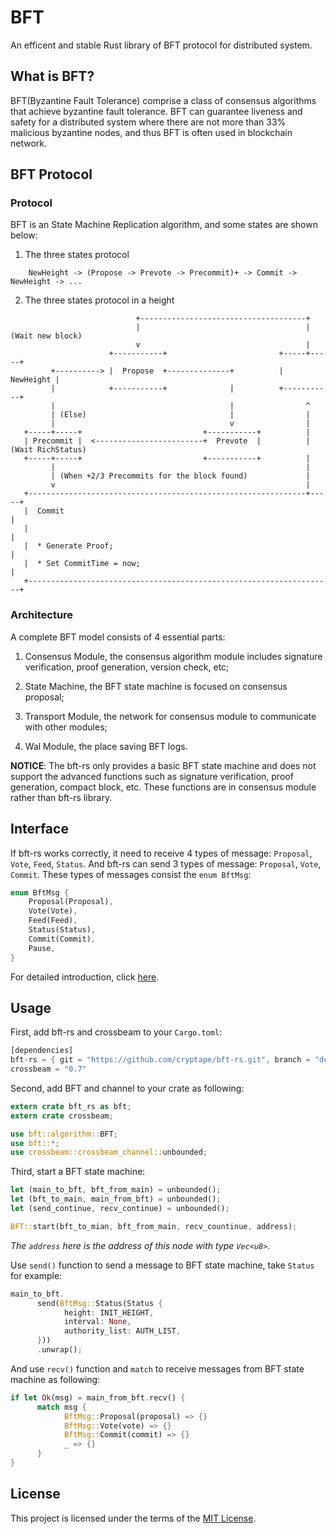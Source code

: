 # BFT

An efficent and stable Rust library of BFT protocol for distributed system.

## What is BFT?

BFT(Byzantine Fault Tolerance) comprise a class of consensus algorithms that achieve byzantine fault tolerance. BFT can guarantee liveness and safety for a distributed system where there are not more than 33% malicious byzantine nodes, and thus BFT is often used in blockchain network.

## BFT Protocol

### Protocol

BFT is an State Machine Replication algorithm, and some states are shown below:

1. The three states protocol

```
    NewHeight -> (Propose -> Prevote -> Precommit)+ -> Commit -> NewHeight -> ...
```

2. The three states protocol in a height

```
                            +-------------------------------------+
                            |                                     | (Wait new block)
                            v                                     |
                      +-----------+                         +-----+-----+
         +----------> |  Propose  +--------------+          | NewHeight |
         |            +-----------+              |          +-----------+
         |                                       |                ^
         | (Else)                                |                |
         |                                       v                |
   +-----+-----+                           +-----------+          |
   | Precommit |  <------------------------+  Prevote  |          | (Wait RichStatus)
   +-----+-----+                           +-----------+          |
         |                                                        |
         | (When +2/3 Precommits for the block found)             |
         v                                                        |
   +--------------------------------------------------------------+-----+
   |  Commit                                                            |
   |                                                                    |
   |  * Generate Proof;                                                 |
   |  * Set CommitTime = now;                                           |
   +--------------------------------------------------------------------+
```

### Architecture

A complete BFT model consists of 4 essential parts:

1. Consensus Module, the consensus algorithm module includes signature verification, proof generation, version check, etc;

2. State Machine, the BFT state machine is focused on consensus proposal;

3. Transport Module, the network for consensus module to communicate with other modules;

4. Wal Module, the place saving BFT logs.

**NOTICE**: The bft-rs only provides a basic BFT state machine and does not support the advanced functions such as signature verification, proof generation, compact block, etc. These functions are in consensus module rather than bft-rs library.

## Interface

If bft-rs works correctly, it need to receive 4 types of message: `Proposal`, `Vote`, `Feed`, `Status`. And  bft-rs can send 3 types of message: `Proposal`, `Vote`, `Commit`. These types of messages consist the `enum BftMsg`:

```rust
enum BftMsg {
    Proposal(Proposal),
    Vote(Vote),
    Feed(Feed),
    Status(Status),
    Commit(Commit),
    Pause,
}
```

For detailed introduction, click [here](src/lib.rs).

## Usage

First, add bft-rs and crossbeam to your `Cargo.toml`:

```rust
[dependencies]
bft-rs = { git = "https://github.com/cryptape/bft-rs.git", branch = "develop" }
crossbeam = "0.7"
```

Second, add BFT and channel to your crate as following:

```rust
extern crate bft_rs as bft;
extern crate crossbeam;

use bft::algorithm::BFT;
use bft::*;
use crossbeam::crossbeam_channel::unbounded;
```

Third, start a BFT state machine:

```rust
let (main_to_bft, bft_from_main) = unbounded();
let (bft_to_main, main_from_bft) = unbounded();
let (send_continue, recv_continue) = unbounded();

BFT::start(bft_to_mian, bft_from_main, recv_countinue, address);
```

*The `address` here is the address of this node with type `Vec<u8>`.*

Use `send()` function to send a message to BFT state machine, take `Status` for example:

```rust
main_to_bft.
      send(BftMsg::Status(Status {
            height: INIT_HEIGHT,
            interval: None,
            authority_list: AUTH_LIST,
      }))
      .unwrap();
```

And use `recv()` function and `match` to receive messages from BFT state machine as following:

```rust
if let Ok(msg) = main_from_bft.recv() {
      match msg {
            BftMsg::Proposal(proposal) => {}
            BftMsg::Vote(vote) => {}
            BftMsg::Commit(commit) => {}
            _ => {}
      }
}
```

## License

This project is licensed under the terms of the [MIT License](https://github.com/cryptape/bft-rs/blob/master/LICENSE).
